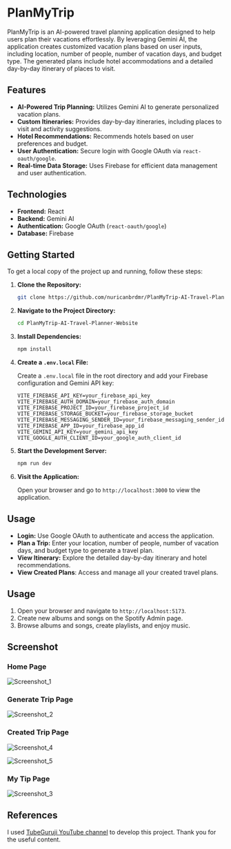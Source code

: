 # PlanMyTrip

PlanMyTrip is an AI-powered travel planning application designed to help users plan their vacations effortlessly. By leveraging Gemini AI, the application creates customized vacation plans based on user inputs, including location, number of people, number of vacation days, and budget type. The generated plans include hotel accommodations and a detailed day-by-day itinerary of places to visit.

## Features

- **AI-Powered Trip Planning:** Utilizes Gemini AI to generate personalized vacation plans.
- **Custom Itineraries:** Provides day-by-day itineraries, including places to visit and activity suggestions.
- **Hotel Recommendations:** Recommends hotels based on user preferences and budget.
- **User Authentication:** Secure login with Google OAuth via `react-oauth/google`.
- **Real-time Data Storage:** Uses Firebase for efficient data management and user authentication.

## Technologies

- **Frontend:** React
- **Backend:** Gemini AI
- **Authentication:** Google OAuth (`react-oauth/google`)
- **Database:** Firebase

## Getting Started

To get a local copy of the project up and running, follow these steps:

1. **Clone the Repository:**

   ```bash
   git clone https://github.com/nuricanbrdmr/PlanMyTrip-AI-Travel-Planner-Website.git
   ```

2. **Navigate to the Project Directory:**

   ```bash
   cd PlanMyTrip-AI-Travel-Planner-Website
   ```

3. **Install Dependencies:**

   ```bash
   npm install
   ```

4. **Create a `.env.local` File:** 

   Create a `.env.local` file in the root directory and add your Firebase configuration and Gemini API key:

   ```env
   VITE_FIREBASE_API_KEY=your_firebase_api_key
   VITE_FIREBASE_AUTH_DOMAIN=your_firebase_auth_domain
   VITE_FIREBASE_PROJECT_ID=your_firebase_project_id
   VITE_FIREBASE_STORAGE_BUCKET=your_firebase_storage_bucket
   VITE_FIREBASE_MESSAGING_SENDER_ID=your_firebase_messaging_sender_id
   VITE_FIREBASE_APP_ID=your_firebase_app_id
   VITE_GEMINI_API_KEY=your_gemini_api_key
   VITE_GOOGLE_AUTH_CLIENT_ID=your_google_auth_client_id
   ```

5. **Start the Development Server:**

   ```bash
   npm run dev
   ```

6. **Visit the Application:**

   Open your browser and go to `http://localhost:3000` to view the application.

## Usage

- **Login:** Use Google OAuth to authenticate and access the application.
- **Plan a Trip:** Enter your location, number of people, number of vacation days, and budget type to generate a travel plan.
- **View Itinerary:** Explore the detailed day-by-day itinerary and hotel recommendations.
- **View Created Plans**: Access and manage all your created travel plans.

## Usage

1. Open your browser and navigate to `http://localhost:5173`.
2. Create new albums and songs on the Spotify Admin page.
3. Browse albums and songs, create playlists, and enjoy music.


## Screenshot

### Home Page
![Screenshot_1](https://github.com/user-attachments/assets/ad11c768-646c-4b72-baf9-950a2a3a8e53)

### Generate Trip Page
![Screenshot_2](https://github.com/user-attachments/assets/1ce88fa2-db9f-4f39-8676-5efb6d9fbc3a)

### Created Trip Page
![Screenshot_4](https://github.com/user-attachments/assets/74c607ce-17d0-4ce7-be45-dc74ca7fd740)

![Screenshot_5](https://github.com/user-attachments/assets/e430b411-81d5-4e70-b1e3-8ec716689efa)

### My Tip Page
![Screenshot_3](https://github.com/user-attachments/assets/8537f3fa-b898-42ec-a623-902551f7ae8d)

## References

I used [TubeGuruji YouTube channel](https://www.youtube.com/@tubeguruji) to develop this project. Thank you for the useful content.
